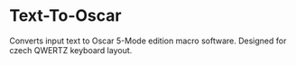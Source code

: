 # Text-To-Oscar
Converts input text to Oscar 5-Mode edition macro software. Designed for czech QWERTZ keyboard layout.